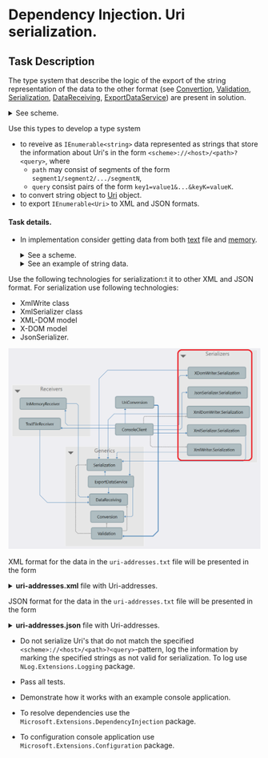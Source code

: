 # Dependency Injection. Uri serialization.

## Task Description

The type system that describe the logic of the export of the string representation of the data to the other format (see [Convertion](https://gitlab.com/autocode-tasks/net-6/dependency-injection-uri-serialization/-/blob/main/Conversion/IConverter.cs#L7), [Validation](https://gitlab.com/autocode-tasks/net-6/dependency-injection-uri-serialization/-/blob/main/Validation/IValidator.cs#L7), [Serialization](https://gitlab.com/autocode-tasks/net-6/dependency-injection-uri-serialization/-/blob/main/Serialization/IDataSerializer.cs#L17), [DataReceiving](https://gitlab.com/autocode-tasks/net-6/dependency-injection-uri-serialization/-/blob/main/DataReceiving/IDataReceiver.cs#L8), [ExportDataService](https://gitlab.com/autocode-tasks/net-6/dependency-injection-uri-serialization/-/blob/main/Conversion/IConverter.cs#L7)) are present in solution.
<details><summary>See scheme.</summary>

  ![](/Images/Architecture1.png)

</details>

Use this types to develop a type system 
  - to reveive as `IEnumerable<string>` data represented as strings that store the information about Uri's in the form `<scheme>://<host>/<path>?<query>`, where   
    - `path` may consist of segments of the form `segment1/segment2/.../segmentN`,
    - `query` consist pairs of the form `key1=value1&...&keyK=valueK`.
  - to convert string object to [Uri](https://docs.microsoft.com/en-us/dotnet/api/system.uri?view=net-6.0) object.
  - to export `IEnumerable<Uri>` to XML and JSON formats.
  
#### Task details.
- In implementation consider getting data from both [text](https://gitlab.com/autocode-tasks/net-6/dependency-injection-uri-serialization/-/blob/main/TextFileReceiver/TextStreamReceiver.cs#L11) file and [memory](https://gitlab.com/autocode-tasks/net-6/dependency-injection-uri-serialization/-/blob/main/InMemoryReceiver/InMemoryDataReceiver.cs#L9).
  <details><summary>See a scheme.</summary>

    ![](/Images/Architecture3.png)

  </details>
  <details>
  <summary>See an example of string data.</summary>

  ```
  https://habrahabr.ru/company/it-grad/blog/341486/
  http://www.example.com/customers/12345
  http://www.example.com/customers/12345/orders/98765
  https://qaevolution.ru/znakomstvo-s-testirovaniem-api/
  http://
  https://www.contoso.com/Home/Index.htm?q1=v1&q2=v2
  http://aaa.com/temp?key=Foo&value=Bar&id=42
  https://www.w3schools.com/html/default.asp
  http://www.ninject.org/learn.html
  https:.php
  https://docs.microsoft.com/ru-ru/dotnet/csharp/programming-guide/concepts/linq/linq-to-xml-overview
  docs.microsoft.com
  microsoft.com/ru-ru/dotnet/csharp/programming-guide/concepts/l
  https://docs.microsoft.com/ru-ru/dotnet/api/system.linq.queryable.where?view=netframework-4.8
  https://docs.microsoft.com/en-us/dotnet/api/system.xml.serialization.xmlserializer?view=net-6.0
  https://metanit.com/python/django/1.1.php
  ```
  </details>

 Use the following technologies for serialization:t it to other XML and JSON format. For serialization use following technologies:
  - XmlWrite class
  - XmlSerializer class
  - XML-DOM model
  - X-DOM model
  - JsonSerializer.

![](/Images/Architecture2.png)

XML format for the data in the `uri-addresses.txt` file will be presented in the form
<details>
<summary><b>uri-addresses.xml</b> file with Uri-addresses.</summary>

```
<?xml version="1.0" encoding="utf-8"?>
<uriAdresses>
    <uriAdress>
        <scheme name="https" />
        <host name="habrahabr.ru" />
        <path>
            <segment>company</segment>
            <segment>it-grad</segment>
            <segment>blog</segment>
            <segment>341486</segment>
        </path>
    </uriAdress>
    <uriAdress>
        <scheme name="http" />
        <host name="www.example.com" />
        <path>
            <segment>customers</segment>
            <segment>12345</segment>
        </path>
    </uriAdress>
    <uriAdress>
        <scheme name="http" />
        <host name="www.example.com" />
        <path>
            <segment>customers</segment>
            <segment>12345</segment>
            <segment>orders</segment>
            <segment>98765</segment>
        </path>
    </uriAdress>
    <uriAdress>
        <scheme name="https" />
        <host name="qaevolution.ru" />
        <path>
            <segment>znakomstvo-s-testirovaniem-api</segment>
        </path>
    </uriAdress>
    <uriAdress>
        <scheme name="https" />
        <host name="www.contoso.com" />
        <path>
            <segment>Home</segment>
            <segment>Index.htm</segment>
        </path>
        <query>
            <parameter key="q1" value="v1" />
            <parameter key="q2" value="v2" />
        </query>
    </uriAdress>
    <uriAdress>
        <scheme name="http" />
        <host name="aaa.com" />
        <path>
            <segment>temp</segment>
        </path>
        <query>
            <parameter key="key" value="Foo" />
            <parameter key="value" value="Bar" />
            <parameter key="id" value="42" />
        </query>
    </uriAdress>
    <uriAdress>
        <scheme name="https" />
        <host name="www.w3schools.com" />
        <path>
            <segment>html</segment>
            <segment>default.asp</segment>
        </path>
    </uriAdress>
    <uriAdress>
        <scheme name="http" />
        <host name="www.ninject.org" />
        <path>
            <segment>learn.html</segment>
        </path>
    </uriAdress>
    <uriAdress>
        <scheme name="https" />
        <host name="docs.microsoft.com" />
        <path>
            <segment>ru-ru</segment>
            <segment>dotnet</segment>
            <segment>csharp</segment>
            <segment>programming-guide</segment>
            <segment>concepts</segment>
            <segment>linq</segment>
            <segment>linq-to-xml-overview</segment>
        </path>
    </uriAdress>
    <uriAdress>
        <scheme name="https" />
        <host name="docs.microsoft.com" />
        <path>
            <segment>ru-ru</segment>
            <segment>dotnet</segment>
            <segment>api</segment>
            <segment>system.linq.queryable.where</segment>
        </path>
        <query>
            <parameter key="view" value="netframework-4.8" />
        </query>
    </uriAdress>
    <uriAdress>
        <scheme name="https" />
        <host name="docs.microsoft.com" />
        <path>
            <segment>en-us</segment>
            <segment>dotnet</segment>
            <segment>api</segment>
            <segment>system.xml.serialization.xmlserializer</segment>
        </path>
        <query>
            <parameter key="view" value="net-6.0" />
        </query>
    </uriAdress>
    <uriAdress>
        <scheme name="https" />
        <host name="metanit.com" />
        <path>
            <segment>python</segment>
            <segment>django</segment>
            <segment>1.1.php</segment>
        </path>
    </uriAdress>
</uriAdresses>
```
</details>

JSON format for the data in the `uri-addresses.txt` file will be presented in the form

<details>
<summary><b>uri-addresses.json</b> file with Uri-addresses.</summary>

```
[
  {
    "scheme": "https",
    "host": "habrahabr.ru",
    "path": [
      "company",
      "it-grad",
      "blog",
      "341486"
    ]
  },
  {
    "scheme": "http",
    "host": "www.example.com",
    "path": [
      "customers",
      "12345"
    ]
  },
  {
    "scheme": "http",
    "host": "www.example.com",
    "path": [
      "customers",
      "12345",
      "orders",
      "98765"
    ]
  },
  {
    "scheme": "https",
    "host": "qaevolution.ru",
    "path": [
      "znakomstvo-s-testirovaniem-api"
    ]
  },
  {
    "scheme": "https",
    "host": "www.contoso.com",
    "path": [
      "Home",
      "Index.htm"
    ],
    "query": [
      {
        "key": "q1",
        "value": "v1"
      },
      {
        "key": "q2",
        "value": "v2"
      }
    ]
  },
  {
    "scheme": "http",
    "host": "aaa.com",
    "path": [
      "temp"
    ],
    "query": [
      {
        "key": "key",
        "value": "Foo"
      },
      {
        "key": "value",
        "value": "Bar"
      },
      {
        "key": "id",
        "value": "42"
      }
    ]
  },
  {
    "scheme": "https",
    "host": "www.w3schools.com",
    "path": [
      "html",
      "default.asp"
    ]
  },
  {
    "scheme": "http",
    "host": "www.ninject.org",
    "path": [
      "learn.html"
    ]
  },
  {
    "scheme": "https",
    "host": "docs.microsoft.com",
    "path": [
      "ru-ru",
      "dotnet",
      "csharp",
      "programming-guide",
      "concepts",
      "linq",
      "linq-to-xml-overview"
    ]
  },
  {
    "scheme": "https",
    "host": "docs.microsoft.com",
    "path": [
      "ru-ru",
      "dotnet",
      "api",
      "system.linq.queryable.where"
    ],
    "query": [
      {
        "key": "view",
        "value": "netframework-4.8"
      }
    ]
  },
  {
    "scheme": "https",
    "host": "docs.microsoft.com",
    "path": [
      "en-us",
      "dotnet",
      "api",
      "system.xml.serialization.xmlserializer"
    ],
    "query": [
      {
        "key": "view",
        "value": "net-6.0"
      }
    ]
  },
  {
    "scheme": "https",
    "host": "metanit.com",
    "path": [
      "python",
      "django",
      "1.1.php"
    ]
  }
]

```
</details>

- Do not serialize Uri's that do not match the specified `<scheme>://<host>/<path>?<query>`-pattern, log the information by marking the specified strings as not valid for serialization. To log use `NLog.Extensions.Logging` package.

- Pass all tests.
- Demonstrate how it works with an example console application.
- To resolve dependencies use the `Microsoft.Extensions.DependencyInjection` package.
- To configuration console application use `Microsoft.Extensions.Configuration` package.
